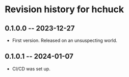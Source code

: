 # Revision history for hchuck

## 0.1.0.0 -- 2023-12-27

* First version. Released on an unsuspecting world.

## 0.1.0.1 -- 2024-01-07

* CI/CD was set up.

